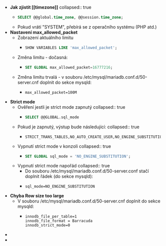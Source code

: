 - **Jak zjistit [[timezone]]**
  collapsed:: true
	- ```sql
	  SELECT @@global.time_zone, @@session.time_zone;
	  ```
	- Pokud vrátí "SYSTEM", přebírá se z operačního systému (PHP atd.)
- **Nastavení max_allowed_packet**
	- Zobrazení aktuálního limitu
		- ```sql
		  SHOW VARIABLES LIKE 'max_allowed_packet';
		  ```
	- Změna limitu - dočasná:
		- ```sql
		  SET GLOBAL max_allowed_packet=16777216;	
		  ```
	- Změna limitu trvalá - v souboru /etc/mysql/mariadb.conf.d/50-server.cnf doplnit do sekce mysqld:
		- ```
		  max_allowed_packet=100M
		  ```
- **Strict mode**
	- Ověření jestli je strict mode zapnutý
	  collapsed:: true
		- ```sql
		  SELECT @@GLOBAL.sql_mode
		  ```
	- Pokud je zapnutý, výstup bude následující:
	  collapsed:: true
		- ```
		  STRICT_TRANS_TABLES,NO_AUTO_CREATE_USER,NO_ENGINE_SUBSTITUTION
		  ```
	- Vypnutí strict mode v konzoli
	  collapsed:: true
		- ```sql
		  SET GLOBAL sql_mode = 'NO_ENGINE_SUBSTITUTION';
		  ```
	- Vypnutí strict mode napořád
	  collapsed:: true
		- Do souboru /etc/mysql/mariadb.conf.d/50-server.conf stačí doplnit řádek (do sekce mysqld):
		- ```
		  sql_mode=NO_ENGINE_SUBSTITUTION
		  ```
- **Chyba Row size too large**
	- V souboru /etc/mysql/mariadb.conf.d/50-server.cnf doplnit do sekce mysqld:
		- ```
		  innodb_file_per_table=1
		  innodb_file_format = Barracuda
		  innodb_strict_mode=0
		  ```
-
-